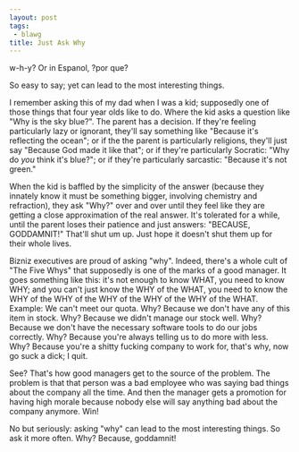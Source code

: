 ```yaml
---
layout: post
tags:
 - blawg
title: Just Ask Why
---
```


w-h-y? Or in Espanol, ?por que?

So easy to say; yet can lead to the most interesting things.

I remember asking this of my dad when I was a kid; supposedly one of those things that four year olds like to do. Where the kid asks a question like "Why is the sky blue?". The parent has a decision. If they're feeling particularly lazy or ignorant, they'll say something like "Because it's reflecting the ocean"; or if the the parent is particularly religions, they'll just say "Because God made it like that"; or if they're particularly Socratic: "Why do *you* think it's blue?"; or if they're particularly sarcastic: "Because it's not green."

When the kid is baffled by the simplicity of the answer (because they innately know it must be something bigger, involving chemistry and refraction), they ask "Why?" over and over until they feel like they are getting a close approximation of the real answer. It's tolerated for a while, until the parent loses their patience and just answers: "BECAUSE, GODDAMNIT!" That'll shut um up. Just hope it doesn't shut them up for their whole lives.

Bizniz executives are proud of asking "why". Indeed, there's a whole cult of "The Five Whys" that supposedly is one of the marks of a good manager. It goes something like this: it's not enough to know WHAT, you need to know WHY; and you can't just know the WHY of the WHAT, you need to know the WHY of the WHY of the WHY of the WHY of the WHY of the WHAT. Example: We can't meet our quota. Why? Because we don't have any of this item in stock. Why? Because we didn't manage our stock well. Why? Because we don't have the necessary software tools to do our jobs correctly. Why? Because you're always telling us to do more with less. Why? Because you're a shitty fucking company to work for, that's why, now go suck a dick; I quit.

See? That's how good managers get to the source of the problem. The problem is that that person was a bad employee who was saying bad things about the company all the time. And then the manager gets a promotion for having high morale because nobody else will say anything bad about the company anymore. Win!

No but seriously: asking "why" can lead to the most interesting things. So ask it more often. Why? Because, goddamnit!

